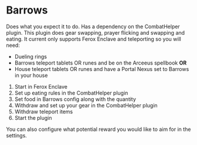 # Barrows

Does what you expect it to do. Has a dependency on the CombatHelper plugin. This plugin does gear swapping,
prayer flicking and swapping and eating. It current only supports Ferox Enclave and teleporting so you will need:

* Dueling rings
* Barrows teleport tablets OR runes and be on the Arceeus spellbook **OR**
* House teleport tablets OR runes and have a Portal Nexus set to Barrows in your house

1. Start in Ferox Enclave
2. Set up eating rules in the CombatHelper plugin
3. Set food in Barrows config along with the quantity
4. Withdraw and set up your gear in the CombatHelper plugin
5. Withdraw teleport items
6. Start the plugin

You can also configure what potential reward you would like to aim for in the settings.